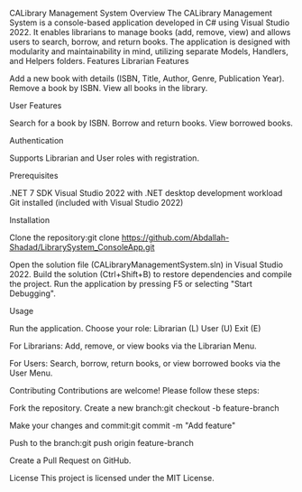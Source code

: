 CALibrary Management System
Overview
The CALibrary Management System is a console-based application developed in C# using Visual Studio 2022. It enables librarians to manage books (add, remove, view) and allows users to search, borrow, and return books. The application is designed with modularity and maintainability in mind, utilizing separate Models, Handlers, and Helpers folders.
Features
Librarian Features

Add a new book with details (ISBN, Title, Author, Genre, Publication Year).
Remove a book by ISBN.
View all books in the library.

User Features

Search for a book by ISBN.
Borrow and return books.
View borrowed books.

Authentication

Supports Librarian and User roles with registration.

Prerequisites

.NET 7 SDK
Visual Studio 2022 with .NET desktop development workload
Git installed (included with Visual Studio 2022)

Installation

Clone the repository:git clone https://github.com/Abdallah-Shadad/LibrarySystem_ConsoleApp.git


Open the solution file (CALibraryManagementSystem.sln) in Visual Studio 2022.
Build the solution (Ctrl+Shift+B) to restore dependencies and compile the project.
Run the application by pressing F5 or selecting "Start Debugging".

Usage

Run the application.
Choose your role:
Librarian (L)
User (U)
Exit (E)


For Librarians:
Add, remove, or view books via the Librarian Menu.


For Users:
Search, borrow, return books, or view borrowed books via the User Menu.



Contributing
Contributions are welcome! Please follow these steps:

Fork the repository.
Create a new branch:git checkout -b feature-branch


Make your changes and commit:git commit -m "Add feature"


Push to the branch:git push origin feature-branch


Create a Pull Request on GitHub.

License
This project is licensed under the MIT License.
